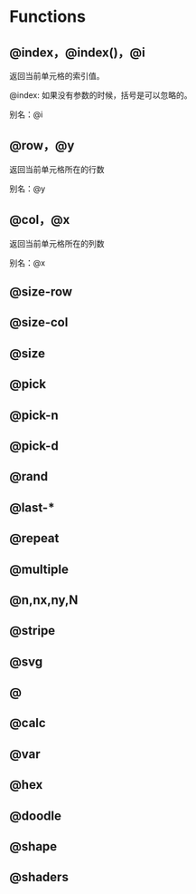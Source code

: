 
# Functions

## @index，@index()，@i
返回当前单元格的索引值。

@index: 如果没有参数的时候，括号是可以忽略的。

别名：@i

## @row，@y

返回当前单元格所在的行数

别名：@y

## @col，@x
返回当前单元格所在的列数

别名：@x

## @size-row

## @size-col

## @size

## @pick

## @pick-n

## @pick-d

## @rand

## @last-\*

## @repeat

## @multiple

## @n,nx,ny,N

## @stripe

## @svg

## @<Math>

## @calc

## @var

## @hex

## @doodle

## @shape

## @shaders
